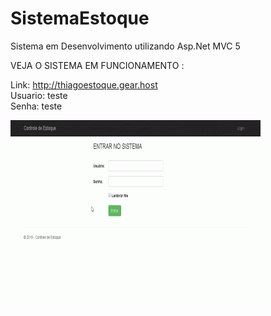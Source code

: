 # SistemaEstoque
Sistema em Desenvolvimento utilizando Asp.Net MVC 5

VEJA O SISTEMA EM FUNCIONAMENTO :

Link: http://thiagoestoque.gear.host<br>
Usuario: teste<br>
Senha: teste

![](sistema.gif)
